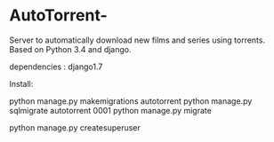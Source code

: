 # AutoTorrent-
Server to automatically download new films and series using torrents. Based on Python 3.4 and django. 

dependencies : 
django1.7




Install:

python manage.py makemigrations autotorrent
python manage.py sqlmigrate autotorrent 0001
python manage.py migrate

python manage.py createsuperuser
